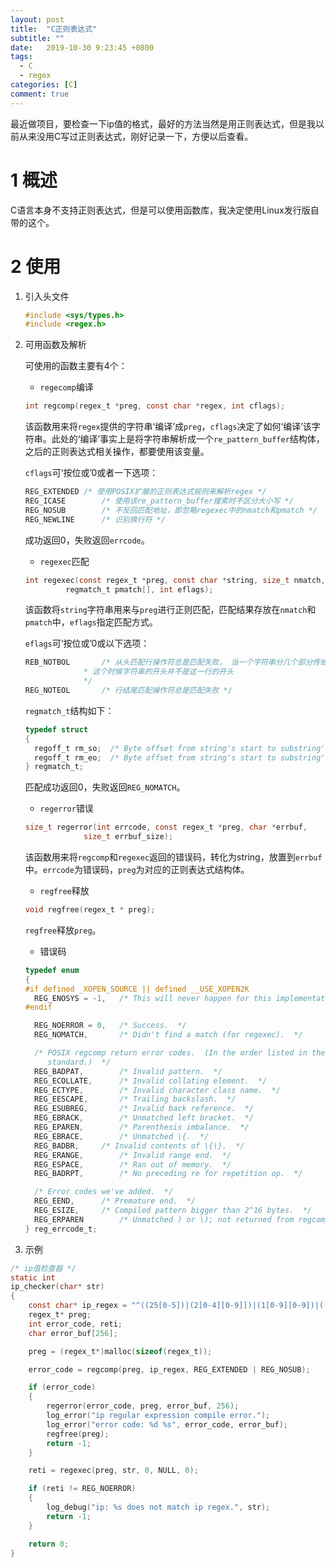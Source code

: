 ```yaml
---
layout: post
title:  "C正则表达式"
subtitle: ""
date:   2019-10-30 9:23:45 +0800
tags:
  - C
  - regex
categories: [C]
comment: true
---
```


最近做项目，要检查一下ip值的格式，最好的方法当然是用正则表达式，但是我以前从来没用C写过正则表达式，刚好记录一下，方便以后查看。

# 1 概述

C语言本身不支持正则表达式，但是可以使用函数库，我决定使用Linux发行版自带的这个。

# 2 使用

1. 引入头文件

   ```c
   #include <sys/types.h>
   #include <regex.h>
   ```

   

2. 可用函数及解析

   可使用的函数主要有4个：

   - `regecomp`编译

   ```c
   int regcomp(regex_t *preg, const char *regex, int cflags);
   ```

   该函数用来将`regex`提供的字符串‘编译’成`preg`，`cflags`决定了如何‘编译’该字符串。此处的‘编译’事实上是将字符串解析成一个`re_pattern_buffer`结构体，之后的正则表达式相关操作，都要使用该变量。

   `cflags`可‘按位或’0或者一下选项：

   ```c
   REG_EXTENDED	/* 使用POSIX扩展的正则表达式规则来解析regex */
   REG_ICASE		/* 使用该re_pattern_buffer搜索时不区分大小写 */
   REG_NOSUB		/* 不反回匹配地址，即忽略regexec中的nmatch和pmatch */
   REG_NEWLINE		/* 识别换行符 */
   ```

   成功返回0，失败返回`errcode`。

   - `regexec`匹配

   ```c
   int regexec(const regex_t *preg, const char *string, size_t nmatch,
   			regmatch_t pmatch[], int eflags);
   ```

   该函数将`string`字符串用来与`preg`进行正则匹配，匹配结果存放在`nmatch`和`pmatch`中，`eflags`指定匹配方式。

   `eflags`可‘按位或’0或以下选项：

   ```c
   REB_NOTBOL 		/* 从头匹配行操作符总是匹配失败， 当一个字符串分几个部分传给regexec时，
   				* 这个时候字符串的开头并不是这一行的开头 
   				*/
   REG_NOTEOL		/* 行结尾匹配操作符总是匹配失败 */
   ```

   `regmatch_t`结构如下：

   ```c
   typedef struct
   {
     regoff_t rm_so;  /* Byte offset from string's start to substring's start.  */
     regoff_t rm_eo;  /* Byte offset from string's start to substring's end.  */
   } regmatch_t;
   ```

   匹配成功返回0，失败返回`REG_NOMATCH`。

   - `regerror`错误

   ```c
   size_t regerror(int errcode, const regex_t *preg, char *errbuf,
   				size_t errbuf_size);
   ```

   该函数用来将`regcomp`和`regexec`返回的错误码，转化为string，放置到`errbuf`中。`errcode`为错误码，`preg`为对应的正则表达式结构体。

   - `regfree`释放

   ```c
   void regfree(regex_t * preg);
   ```

   `regfree`释放`preg`。

   - 错误码

   ```c
   typedef enum
   {
   #if defined _XOPEN_SOURCE || defined __USE_XOPEN2K
     REG_ENOSYS = -1,	/* This will never happen for this implementation.  */
   #endif
   
     REG_NOERROR = 0,	/* Success.  */
     REG_NOMATCH,		/* Didn't find a match (for regexec).  */
   
     /* POSIX regcomp return error codes.  (In the order listed in the
        standard.)  */
     REG_BADPAT,		/* Invalid pattern.  */
     REG_ECOLLATE,		/* Invalid collating element.  */
     REG_ECTYPE,		/* Invalid character class name.  */
     REG_EESCAPE,		/* Trailing backslash.  */
     REG_ESUBREG,		/* Invalid back reference.  */
     REG_EBRACK,		/* Unmatched left bracket.  */
     REG_EPAREN,		/* Parenthesis imbalance.  */
     REG_EBRACE,		/* Unmatched \{.  */
     REG_BADBR,		/* Invalid contents of \{\}.  */
     REG_ERANGE,		/* Invalid range end.  */
     REG_ESPACE,		/* Ran out of memory.  */
     REG_BADRPT,		/* No preceding re for repetition op.  */
   
     /* Error codes we've added.  */
     REG_EEND,		/* Premature end.  */
     REG_ESIZE,		/* Compiled pattern bigger than 2^16 bytes.  */
     REG_ERPAREN		/* Unmatched ) or \); not returned from regcomp.  */
   } reg_errcode_t;
   ```

3. 示例

```c
/* ip值检查器 */
static int
ip_checker(char* str)
{
    const char* ip_regex = "^((25[0-5])|(2[0-4][0-9]])|(1[0-9][0-9])|([1-9][0-9])|[0-9])(.((25[0-5])|(2[0-4][0-9])|(1[0-9][0-9])|([1-9][0-9])|[0-9])){3}$";
    regex_t* preg;
    int error_code, reti;
    char error_buf[256];

    preg = (regex_t*)malloc(sizeof(regex_t));

    error_code = regcomp(preg, ip_regex, REG_EXTENDED | REG_NOSUB);

    if (error_code)
    {
        regerror(error_code, preg, error_buf, 256);
        log_error("ip regular expression compile error.");
        log_error("error code: %d %s", error_code, error_buf);
        regfree(preg);
        return -1;
    }

    reti = regexec(preg, str, 0, NULL, 0);

    if (reti != REG_NOERROR)
    {
        log_debug("ip: %s does not match ip regex.", str);
        return -1;
    }

    return 0;
}
```

